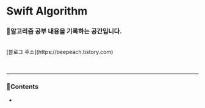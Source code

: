 # Swift Algorithm
### 🤖알고리즘 공부 내용을 기록하는 공간입니다.
<br/>
[블로그 주소](https://beepeach.tistory.com)
<br/><br/><br/>

***
### 🤖Contents
+ []()
